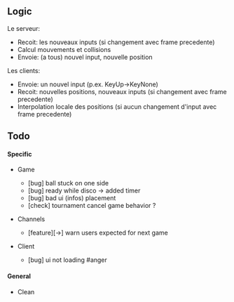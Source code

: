 ## Logic
Le serveur:
- Recoit: les nouveaux inputs (si changement avec frame precedente)
- Calcul mouvements et collisions
- Envoie: (a tous) nouvel input, nouvelle position
  
Les clients:
- Envoie: un nouvel input (p.ex. KeyUp->KeyNone)
- Recoit: nouvelles positions, nouveaux inputs (si changement avec frame precedente)
- Interpolation locale des positions (si aucun changement d'input avec frame precedente)

## Todo

#### Specific
- Game
  - [bug] ball stuck on one side
  - [bug] ready while disco -> added timer
  - [bug] bad ui (infos) placement
  - [check] tournament cancel game behavior ?

- Channels
  - [feature][->] warn users expected for next game

- Client
  - [bug] ui not loading #anger

#### General
- Clean